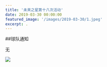 ```yaml
---
title: '未来之星第十八次活动'
date: 2019-03-30 00:00:00
featured_image: '/images/2019-03-30/1.jpeg'
excerpt: .
---
```


##球队通知

无

<div class="gallery" data-columns="2">
    <img src="/images/2019-03-30/1.jpeg">                                                                
</div>